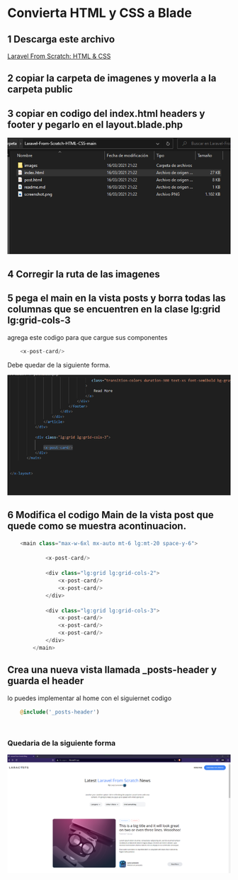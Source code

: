 # Convierta HTML y CSS a Blade

## 1 Descarga este archivo 
[Laravel From Scratch: HTML & CSS](https://github.com/laracasts/Laravel-From-Scratch-HTML-CSS)


##  2 copiar la carpeta de imagenes y moverla a la carpeta public

## 3 copiar en codigo del index.html headers y footer y pegarlo en el layout.blade.php

![img](img/Taller%2031/2.png)

## 4 Corregir la ruta de las imagenes


## 5 pega el main en la vista posts y borra todas las columnas que se encuentren en la clase lg:grid lg:grid-cols-3
agrega este codigo para que cargue sus componentes
```php
    <x-post-card/>
```
Debe quedar de la siguiente forma.

![img](img/Taller%2031/3.png)
## 6 Modifica el codigo Main de la vista post que quede como se muestra acontinuacion.
```php
    <main class="max-w-6xl mx-auto mt-6 lg:mt-20 space-y-6">
            
            <x-post-card/>
            
            <div class="lg:grid lg:grid-cols-2">
                <x-post-card/>
                <x-post-card/>
            </div>

            <div class="lg:grid lg:grid-cols-3">               
                <x-post-card/>
                <x-post-card/>
                <x-post-card/>
            </div>
        </main>
```

## Crea una nueva vista llamada _posts-header y guarda el header 
lo puedes implementar al home con el siguiernet codigo
```php
    @include('_posts-header')
```
## 
```php
```

### Quedaria de la siguiente forma
![img](img/Taller%2031/web.png)
